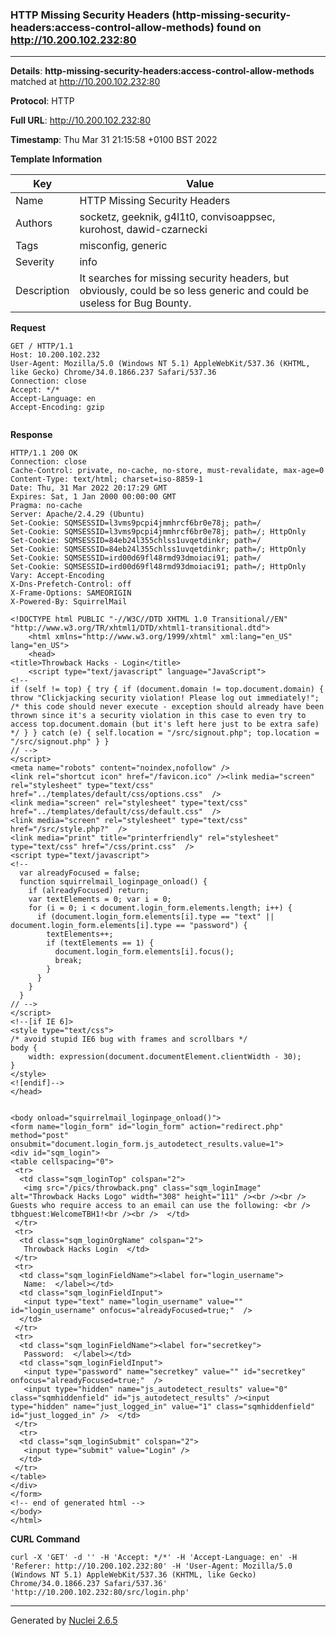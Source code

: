 ### HTTP Missing Security Headers (http-missing-security-headers:access-control-allow-methods) found on http://10.200.102.232:80
---
**Details**: **http-missing-security-headers:access-control-allow-methods**  matched at http://10.200.102.232:80

**Protocol**: HTTP

**Full URL**: http://10.200.102.232:80

**Timestamp**: Thu Mar 31 21:15:58 +0100 BST 2022

**Template Information**

| Key | Value |
|---|---|
| Name | HTTP Missing Security Headers |
| Authors | socketz, geeknik, g4l1t0, convisoappsec, kurohost, dawid-czarnecki |
| Tags | misconfig, generic |
| Severity | info |
| Description | It searches for missing security headers, but obviously, could be so less generic and could be useless for Bug Bounty. |

**Request**

```http
GET / HTTP/1.1
Host: 10.200.102.232
User-Agent: Mozilla/5.0 (Windows NT 5.1) AppleWebKit/537.36 (KHTML, like Gecko) Chrome/34.0.1866.237 Safari/537.36
Connection: close
Accept: */*
Accept-Language: en
Accept-Encoding: gzip


```

**Response**

```http
HTTP/1.1 200 OK
Connection: close
Cache-Control: private, no-cache, no-store, must-revalidate, max-age=0
Content-Type: text/html; charset=iso-8859-1
Date: Thu, 31 Mar 2022 20:17:29 GMT
Expires: Sat, 1 Jan 2000 00:00:00 GMT
Pragma: no-cache
Server: Apache/2.4.29 (Ubuntu)
Set-Cookie: SQMSESSID=l3vms9pcpi4jmmhrcf6br0e78j; path=/
Set-Cookie: SQMSESSID=l3vms9pcpi4jmmhrcf6br0e78j; path=/; HttpOnly
Set-Cookie: SQMSESSID=84eb24l355chlss1uvqetdinkr; path=/
Set-Cookie: SQMSESSID=84eb24l355chlss1uvqetdinkr; path=/; HttpOnly
Set-Cookie: SQMSESSID=ird00d69fl48rmd93dmoiaci91; path=/
Set-Cookie: SQMSESSID=ird00d69fl48rmd93dmoiaci91; path=/; HttpOnly
Vary: Accept-Encoding
X-Dns-Prefetch-Control: off
X-Frame-Options: SAMEORIGIN
X-Powered-By: SquirrelMail

<!DOCTYPE html PUBLIC "-//W3C//DTD XHTML 1.0 Transitional//EN" "http://www.w3.org/TR/xhtml1/DTD/xhtml1-transitional.dtd">
    <html xmlns="http://www.w3.org/1999/xhtml" xml:lang="en_US" lang="en_US">
    <head>
<title>Throwback Hacks - Login</title>
    <script type="text/javascript" language="JavaScript">
<!--
if (self != top) { try { if (document.domain != top.document.domain) { throw "Clickjacking security violation! Please log out immediately!"; /* this code should never execute - exception should already have been thrown since it's a security violation in this case to even try to access top.document.domain (but it's left here just to be extra safe) */ } } catch (e) { self.location = "/src/signout.php"; top.location = "/src/signout.php" } }
// -->
</script>
<meta name="robots" content="noindex,nofollow" />
<link rel="shortcut icon" href="/favicon.ico" /><link media="screen" rel="stylesheet" type="text/css" href="../templates/default/css/options.css"  />
<link media="screen" rel="stylesheet" type="text/css" href="../templates/default/css/default.css"  />
<link media="screen" rel="stylesheet" type="text/css" href="/src/style.php?"  />
<link media="print" title="printerfriendly" rel="stylesheet" type="text/css" href="/css/print.css"  />
<script type="text/javascript">
<!--
  var alreadyFocused = false;
  function squirrelmail_loginpage_onload() {
    if (alreadyFocused) return;
    var textElements = 0; var i = 0;
    for (i = 0; i < document.login_form.elements.length; i++) {
      if (document.login_form.elements[i].type == "text" || document.login_form.elements[i].type == "password") {
        textElements++;
        if (textElements == 1) {
          document.login_form.elements[i].focus();
          break;
        }
      }
    }
  }
// -->
</script>
<!--[if IE 6]>
<style type="text/css">
/* avoid stupid IE6 bug with frames and scrollbars */
body {
    width: expression(document.documentElement.clientWidth - 30);
}
</style>
<![endif]-->
</head>


<body onload="squirrelmail_loginpage_onload()">
<form name="login_form" id="login_form" action="redirect.php" method="post" onsubmit="document.login_form.js_autodetect_results.value=1">
<div id="sqm_login">
<table cellspacing="0">
 <tr>
  <td class="sqm_loginTop" colspan="2">
   <img src="/pics/throwback.png" class="sqm_loginImage" alt="Throwback Hacks Logo" width="308" height="111" /><br /><br />
Guests who require access to an email can use the following: <br />
tbhguest:WelcomeTBH1!<br /><br />  </td>
 </tr>
 <tr>
  <td class="sqm_loginOrgName" colspan="2">
   Throwback Hacks Login  </td>
 </tr>
 <tr>
  <td class="sqm_loginFieldName"><label for="login_username">
   Name:  </label></td>
  <td class="sqm_loginFieldInput">
   <input type="text" name="login_username" value="" id="login_username" onfocus="alreadyFocused=true;"  />
  </td>
 </tr>
 <tr>
  <td class="sqm_loginFieldName"><label for="secretkey">
   Password:  </label></td>
  <td class="sqm_loginFieldInput">
   <input type="password" name="secretkey" value="" id="secretkey" onfocus="alreadyFocused=true;"  />
   <input type="hidden" name="js_autodetect_results" value="0" class="sqmhiddenfield" id="js_autodetect_results" /><input type="hidden" name="just_logged_in" value="1" class="sqmhiddenfield" id="just_logged_in" />  </td>
 </tr>
  <tr>
  <td class="sqm_loginSubmit" colspan="2">
   <input type="submit" value="Login" />
  </td>
 </tr>
</table>
</div>
</form>
<!-- end of generated html -->
</body>
</html>

```


**CURL Command**
```
curl -X 'GET' -d '' -H 'Accept: */*' -H 'Accept-Language: en' -H 'Referer: http://10.200.102.232:80' -H 'User-Agent: Mozilla/5.0 (Windows NT 5.1) AppleWebKit/537.36 (KHTML, like Gecko) Chrome/34.0.1866.237 Safari/537.36' 'http://10.200.102.232:80/src/login.php'
```
---
Generated by [Nuclei 2.6.5](https://github.com/projectdiscovery/nuclei)